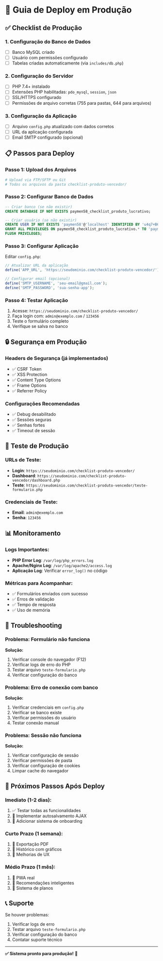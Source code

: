 # 🚀 Guia de Deploy em Produção

## ✅ Checklist de Produção

### **1. Configuração do Banco de Dados**
- [ ] Banco MySQL criado
- [ ] Usuário com permissões configurado
- [ ] Tabelas criadas automaticamente (via `includes/db.php`)

### **2. Configuração do Servidor**
- [ ] PHP 7.4+ instalado
- [ ] Extensões PHP habilitadas: `pdo_mysql`, `session`, `json`
- [ ] SSL/HTTPS configurado
- [ ] Permissões de arquivo corretas (755 para pastas, 644 para arquivos)

### **3. Configuração da Aplicação**
- [ ] Arquivo `config.php` atualizado com dados corretos
- [ ] URL da aplicação configurada
- [ ] Email SMTP configurado (opcional)

## 📋 Passos para Deploy

### **Passo 1: Upload dos Arquivos**
```bash
# Upload via FTP/SFTP ou Git
# Todos os arquivos da pasta checklist-produto-vencedor/
```

### **Passo 2: Configurar Banco de Dados**
```sql
-- Criar banco (se não existir)
CREATE DATABASE IF NOT EXISTS paymen58_checklist_produto_lucrativo;

-- Criar usuário (se não existir)
CREATE USER IF NOT EXISTS 'paymen58'@'localhost' IDENTIFIED BY 'u4q7+B6ly)obP_gxN9sNe';
GRANT ALL PRIVILEGES ON paymen58_checklist_produto_lucrativo.* TO 'paymen58'@'localhost';
FLUSH PRIVILEGES;
```

### **Passo 3: Configurar Aplicação**
Editar `config.php`:
```php
// Atualizar URL da aplicação
define('APP_URL', 'https://seudominio.com/checklist-produto-vencedor/');

// Configurar email (opcional)
define('SMTP_USERNAME', 'seu-email@gmail.com');
define('SMTP_PASSWORD', 'sua-senha-app');
```

### **Passo 4: Testar Aplicação**
1. Acesse: `https://seudominio.com/checklist-produto-vencedor/`
2. Faça login com: `admin@exemplo.com` / `123456`
3. Teste o formulário completo
4. Verifique se salva no banco

## 🔒 Segurança em Produção

### **Headers de Segurança (já implementados)**
- ✅ CSRF Token
- ✅ XSS Protection
- ✅ Content Type Options
- ✅ Frame Options
- ✅ Referrer Policy

### **Configurações Recomendadas**
- ✅ Debug desabilitado
- ✅ Sessões seguras
- ✅ Senhas fortes
- ✅ Timeout de sessão

## 🧪 Teste de Produção

### **URLs de Teste:**
- **Login**: `https://seudominio.com/checklist-produto-vencedor/`
- **Dashboard**: `https://seudominio.com/checklist-produto-vencedor/dashboard.php`
- **Teste**: `https://seudominio.com/checklist-produto-vencedor/teste-formulario.php`

### **Credenciais de Teste:**
- **Email**: `admin@exemplo.com`
- **Senha**: `123456`

## 📊 Monitoramento

### **Logs Importantes:**
- **PHP Error Log**: `/var/log/php_errors.log`
- **Apache/Nginx Log**: `/var/log/apache2/access.log`
- **Aplicação Log**: Verificar `error_log()` no código

### **Métricas para Acompanhar:**
- ✅ Formulários enviados com sucesso
- ✅ Erros de validação
- ✅ Tempo de resposta
- ✅ Uso de memória

## 🚨 Troubleshooting

### **Problema: Formulário não funciona**
**Solução:**
1. Verificar console do navegador (F12)
2. Verificar logs de erro do PHP
3. Testar arquivo `teste-formulario.php`
4. Verificar configuração do banco

### **Problema: Erro de conexão com banco**
**Solução:**
1. Verificar credenciais em `config.php`
2. Verificar se banco existe
3. Verificar permissões do usuário
4. Testar conexão manual

### **Problema: Sessão não funciona**
**Solução:**
1. Verificar configuração de sessão
2. Verificar permissões de pasta
3. Verificar configuração de cookies
4. Limpar cache do navegador

## 🎯 Próximos Passos Após Deploy

### **Imediato (1-2 dias):**
1. ✅ Testar todas as funcionalidades
2. 🔄 Implementar autosalvamento AJAX
3. 🔄 Adicionar sistema de onboarding

### **Curto Prazo (1 semana):**
1. 🔄 Exportação PDF
2. 🔄 Histórico com gráficos
3. 🔄 Melhorias de UX

### **Médio Prazo (1 mês):**
1. 🔄 PWA real
2. 🔄 Recomendações inteligentes
3. 🔄 Sistema de planos

## 📞 Suporte

Se houver problemas:
1. Verificar logs de erro
2. Testar arquivo `teste-formulario.php`
3. Verificar configuração do banco
4. Contatar suporte técnico

---

**✅ Sistema pronto para produção!** 🚀 